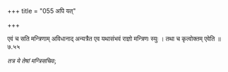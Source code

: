 +++
title = "055 अपि यत्"

+++

एवं च सति मन्त्रिणाम् अविधानाद् अन्यत्रैत एव यथासंभवं राज्ञो मन्त्रिणः स्युः । तथा च कृत्वोक्तम् एवेति ॥ ७.५५

_तत्र ये तेषां मन्त्रिसचिवः,_